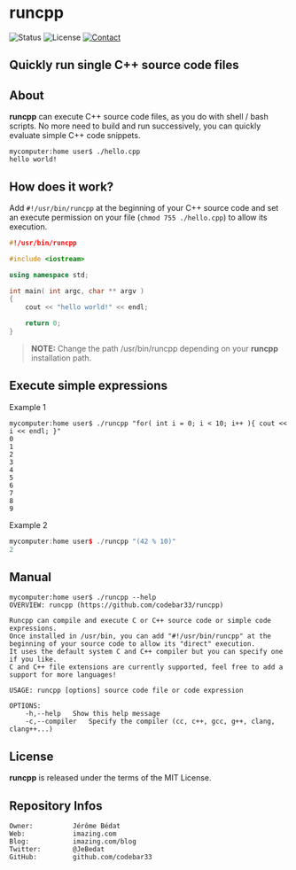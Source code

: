 **runcpp**
=======

![Status](https://img.shields.io/badge/status-active-brightgreen.svg?style=flat)
![License](https://img.shields.io/badge/license-mit-brightgreen.svg?style=flat)
[![Contact](https://img.shields.io/badge/contact-@JeBedat-blue.svg?style=flat)](https://twitter.com/JeBedat)  

Quickly run single C++ source code files
--------------------------------------------------------------------------------------------

About
-----

**runcpp** can execute C++ source code files, as you do with shell / bash scripts. No more need to build and run successively, you can quickly evaluate simple C++ code snippets.


```
mycomputer:home user$ ./hello.cpp
hello world!
```

How does it work?
-----------------
Add ```#!/usr/bin/runcpp``` at the beginning of your C++ source code and set an execute permission on your file (```chmod 755 ./hello.cpp```) to allow its execution.

```cpp
#!/usr/bin/runcpp

#include <iostream>

using namespace std;

int main( int argc, char ** argv )
{
	cout << "hello world!" << endl;

	return 0;
}
```

> **NOTE:** Change the path /usr/bin/runcpp depending on your **runcpp** installation path.


Execute simple expressions
--------------------------
Example 1
```
mycomputer:home user$ ./runcpp "for( int i = 0; i < 10; i++ ){ cout << i << endl; }"
0
1
2
3
4
5
6
7
8
9
```

Example 2
```cpp
mycomputer:home user$ ./runcpp "(42 % 10)"
2
```


Manual
------

```
mycomputer:home user$ ./runcpp --help
OVERVIEW: runcpp (https://github.com/codebar33/runcpp)

Runcpp can compile and execute C or C++ source code or simple code expressions.
Once installed in /usr/bin, you can add "#!/usr/bin/runcpp" at the beginning of your source code to allow its "direct" execution.
It uses the default system C and C++ compiler but you can specify one if you like.
C and C++ file extensions are currently supported, feel free to add a support for more languages!

USAGE: runcpp [options] source code file or code expression

OPTIONS:
	-h,--help	Show this help message
	-c,--compiler	Specify the compiler (cc, c++, gcc, g++, clang, clang++...)
```


License
-------

**runcpp** is released under the terms of the MIT License.

Repository Infos
----------------

    Owner:          Jérôme Bédat
    Web:            imazing.com
    Blog:           imazing.com/blog
    Twitter:        @JeBedat
    GitHub:         github.com/codebar33

